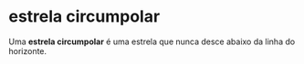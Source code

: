 # estrela circumpolar

Uma **estrela circumpolar** é uma estrela que nunca desce abaixo da linha do horizonte.
